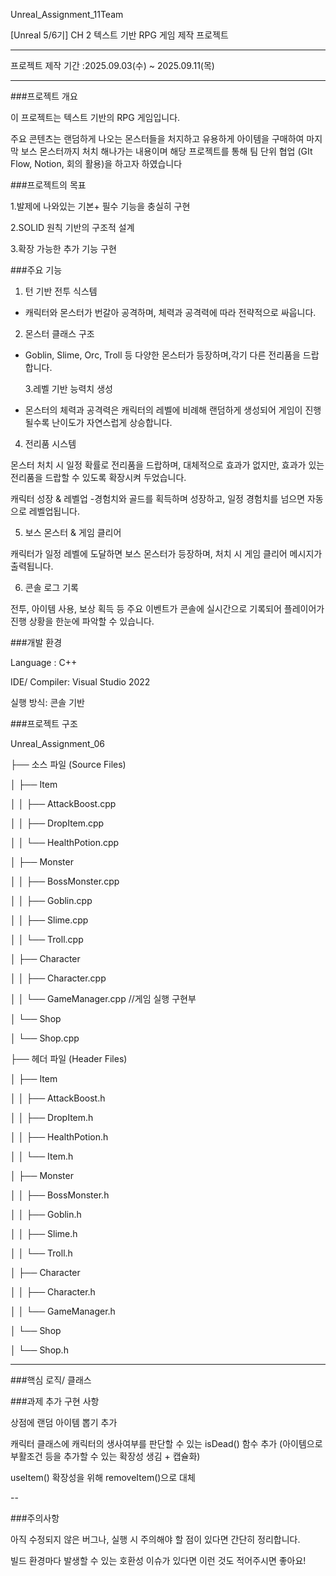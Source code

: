 Unreal_Assignment_11Team


[Unreal 5/6기] CH 2 텍스트 기반 RPG 게임 제작 프로젝트


---


프로젝트 제작 기간 :2025.09.03(수) ~ 2025.09.11(목)


---


###프로젝트 개요 


이 프로젝트는 텍스트 기반의 RPG 게임입니다. 


주요 콘텐츠는 랜덤하게 나오는 몬스터들을 처지하고 유용하게 아이템을 구매하여 마지막 보스 몬스터까지 처치 해나가는 내용이며 해당 프로젝트를 통해 팀 단위 협업 (GIt Flow, Notion, 회의 활용)을 하고자 하였습니다



###프로젝트의 목표 


1.발제에 나와있는 기본+ 필수 기능을 충실히 구현 


2.SOLID 원칙 기반의 구조적 설계 


3.확장 가능한 추가 기능 구현


###주요 기능


1. 턴 기반 전투 식스템 


- 캐릭터와 몬스터가 번갈아 공격하며, 체력과 공격력에 따라 전략적으로 싸웁니다.


2. 몬스터 클래스 구조


- Goblin, Slime, Orc, Troll 등 다양한 몬스터가 등장하며,각기 다른 전리품을 드랍합니다.


  3.레벨 기반 능력치 생성

  
- 몬스터의 체력과 공격력은 캐릭터의 레벨에 비례해 랜덤하게 생성되어 게임이 진행될수록 난이도가 자연스럽게 상승합니다.


4. 전리품 시스템


몬스터 처치 시 일정 확률로 전리품을 드랍하며, 대체적으로 효과가 없지만, 효과가 있는 전리품을 드랍할 수 있도록 확장시켜 두었습니다.


캐릭터 성장 & 레벨업 -경험치와 골드를 획득하며 성장하고, 일정 경험치를 넘으면 자동으로 레벨업됩니다.


5. 보스 몬스터 & 게임 클리어


캐릭터가 일정 레벨에 도달하면 보스 몬스터가 등장하며, 처치 시 게임 클리어 메시지가 출력됩니다.


6. 콘솔 로그 기록


전투, 아이템 사용, 보상 획득 등 주요 이벤트가 콘솔에 실시간으로 기록되어 플레이어가 진행 상황을 한눈에 파악할 수 있습니다.


###개발 환경


Language : C++


IDE/ Compiler: Visual Studio 2022 


실행 방식: 콘솔 기반


###프로젝트 구조 


Unreal_Assignment_06


├── 소스 파일 (Source Files)


│   ├── Item


│   │   ├── AttackBoost.cpp


│   │   ├── DropItem.cpp


│   │   └── HealthPotion.cpp


│   ├── Monster


│   │   ├── BossMonster.cpp


│   │   ├── Goblin.cpp


│   │   ├── Slime.cpp


│   │   └── Troll.cpp


│   ├── Character


│   │   ├── Character.cpp


│   │   └── GameManager.cpp      //게임 실행 구현부


│   └── Shop


│       └── Shop.cpp


├── 헤더 파일 (Header Files)


│   ├── Item


│   │   ├── AttackBoost.h


│   │   ├── DropItem.h


│   │   ├── HealthPotion.h


│   │   └── Item.h


│   ├── Monster


│   │   ├── BossMonster.h


│   │   ├── Goblin.h


│   │   ├── Slime.h


│   │   └── Troll.h


│   ├── Character


│   │   ├── Character.h


│   │   └── GameManager.h


│   └── Shop


│       └── Shop.h


---


###핵심 로직/ 클래스


###과제 추가 구현 사항


상점에 랜덤 아이템 뽑기 추가


캐릭터 클래스에 캐릭터의 생사여부를 판단할 수 있는 isDead() 함수 추가 (아이템으로 부활조건 등을 추가할 수 있는 확장성 생김 + 캡슐화)


useItem() 확장성을 위해 removeItem()으로 대체


--


###주의사항


아직 수정되지 않은 버그나, 실행 시 주의해야 할 점이 있다면 간단히 정리합니다.


빌드 환경마다 발생할 수 있는 호환성 이슈가 있다면 이런 것도 적어주시면 좋아요!
